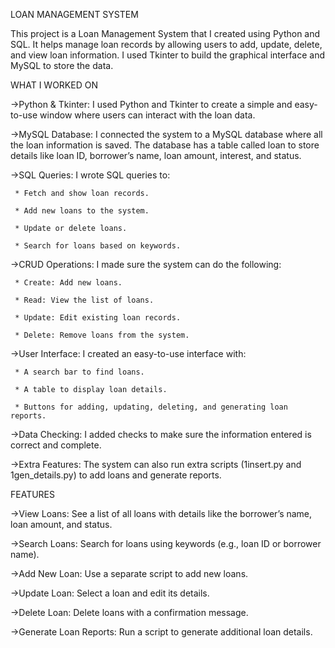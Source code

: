 LOAN MANAGEMENT SYSTEM


This project is a Loan Management System that I created using Python and SQL. It helps manage loan records by allowing users to add, update, delete, and view loan information. I used Tkinter to build the graphical interface and MySQL to store the data.


WHAT I WORKED ON


->Python & Tkinter: I used Python and Tkinter to create a simple and easy-to-use window where users can interact with the loan data.


->MySQL Database: I connected the system to a MySQL database where all the loan information is saved. The database has a table called loan to store details like loan ID, borrower’s name, loan amount, interest, and status.


->SQL Queries: I wrote SQL queries to:

     * Fetch and show loan records.
     
     * Add new loans to the system.
     
     * Update or delete loans.
     
     * Search for loans based on keywords.
     
     
->CRUD Operations: I made sure the system can do the following:

     * Create: Add new loans.
     
     * Read: View the list of loans.
     
     * Update: Edit existing loan records.
     
     * Delete: Remove loans from the system.

     
->User Interface: I created an easy-to-use interface with:

     * A search bar to find loans.
     
     * A table to display loan details.
     
     * Buttons for adding, updating, deleting, and generating loan reports.
     
     
->Data Checking: I added checks to make sure the information entered is correct and complete.


->Extra Features: The system can also run extra scripts (1insert.py and 1gen_details.py) to add loans and generate reports.


FEATURES

->View Loans: See a list of all loans with details like the borrower’s name, loan amount, and status.

->Search Loans: Search for loans using keywords (e.g., loan ID or borrower name).

->Add New Loan: Use a separate script to add new loans.

->Update Loan: Select a loan and edit its details.

->Delete Loan: Delete loans with a confirmation message.

->Generate Loan Reports: Run a script to generate additional loan details.
